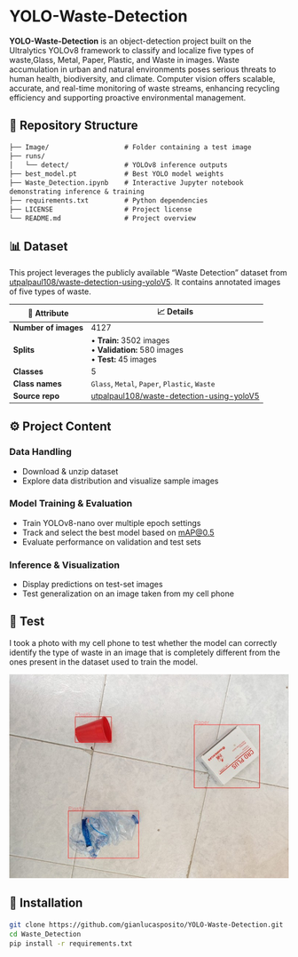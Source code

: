 # YOLO-Waste-Detection

**YOLO-Waste-Detection** is an object-detection project built on the Ultralytics YOLOv8 framework to classify and localize five types of waste,Glass, Metal, Paper, Plastic, and Waste in images. 
Waste accumulation in urban and natural environments poses serious threats to human health, biodiversity, and climate. Computer vision offers scalable, accurate, and real-time monitoring of waste streams, enhancing recycling efficiency and supporting proactive environmental management. 

## 📂 Repository Structure

```text
├── Image/                   # Folder containing a test image
├── runs/
│   └── detect/              # YOLOv8 inference outputs
├── best_model.pt            # Best YOLO model weights
├── Waste_Detection.ipynb    # Interactive Jupyter notebook demonstrating inference & training
├── requirements.txt         # Python dependencies
├── LICENSE                  # Project license
└── README.md                # Project overview
```

## 📊 Dataset

This project leverages the publicly available “Waste Detection” dataset from [utpalpaul108/waste-detection-using-yoloV5](https://github.com/utpalpaul108/waste-detection-using-yoloV5). It contains annotated images of five types of waste.

| 📂 Attribute            | 📈 Details                                                                                           |
|-------------------------|------------------------------------------------------------------------------------------------------|
| **Number of images**    | 4127                                                                                                |
| **Splits**              | • **Train:** 3502 images <br>• **Validation:** 580 images <br>• **Test:** 45 images                  |
| **Classes**             | 5                                                                                                    |
| **Class names**         | `Glass`, `Metal`, `Paper`, `Plastic`, `Waste`                                                         |
| **Source repo**         | [utpalpaul108/waste-detection-using-yoloV5](https://github.com/utpalpaul108/waste-detection-using-yoloV5) |


## ⚙️ Project Content

### Data Handling
- Download & unzip dataset
- Explore data distribution and visualize sample images

### Model Training & Evaluation
- Train YOLOv8-nano over multiple epoch settings
- Track and select the best model based on mAP@0.5  
- Evaluate performance on validation and test sets

### Inference & Visualization
- Display predictions on test-set images  
- Test generalization on an image taken from my cell phone


## 🧪 Test 
I took a photo with my cell phone to test whether the model can correctly identify the type of waste in an image that is completely different from the ones present in the dataset used to train the model.

![Alt text](Image/image_phone_pred.jpg)

## 🔧 Installation

```bash
git clone https://github.com/gianlucasposito/YOLO-Waste-Detection.git    
cd Waste_Detection
pip install -r requirements.txt
